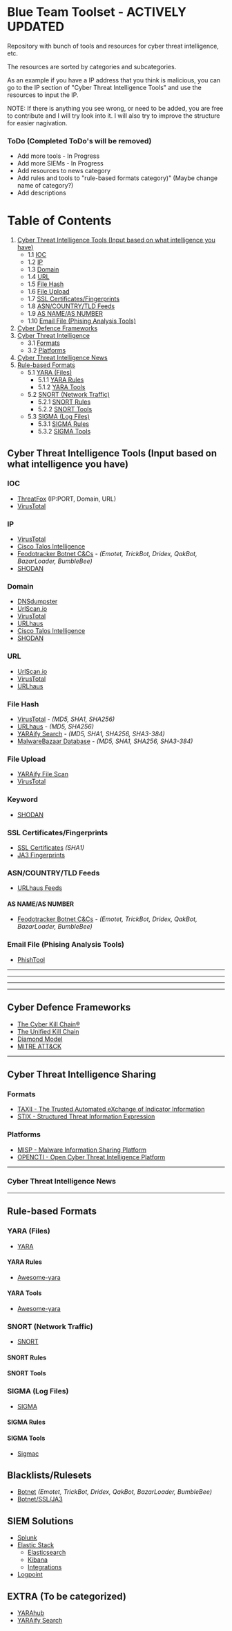 # Blue Team Toolset - ACTIVELY UPDATED
Repository with bunch of tools and resources for cyber threat intelligence, etc.

The resources are sorted by categories and subcategories.

As an example if you have a IP address that you think is malicious, you can go to the IP section of "Cyber Threat Intelligence Tools" and use the resources to input the IP.

NOTE: If there is anything you see wrong, or need to be added, you are free to contribute and I will try look into it. I will also try to improve the structure for easier nagivation.                               

### ToDo (Completed ToDo's will be removed)
* Add more tools - In Progress
* Add more SIEMs - In Progress
* Add resources to news category
* Add rules and tools to "rule-based formats category)" (Maybe change name of category?)
* Add descriptions




# Table of Contents
1. [Cyber Threat Intelligence Tools (Input based on what intelligence you have)](#cyber-threat-intelligence-tools)
   - 1.1 [IOC](#ioc)
   - 1.2 [IP](#ip)
   - 1.3 [Domain](#domain)
   - 1.4 [URL](#url)
   - 1.5 [File Hash](#file-hash)
   - 1.6 [File Upload](#file-upload)
   - 1.7 [SSL Certificates/Fingerprints](#ssl)
   - 1.8 [ASN/COUNTRY/TLD Feeds](#asn-feeds)
   - 1.9 [AS NAME/AS NUMBER](#as-name-number)
   - 1.10 [Email File (Phising Analysis Tools)](#email-file)
2. [Cyber Defence Frameworks](#cyber-defence-frameworks)
3. [Cyber Threat Intelligence](#cyber-threat-intelligence-sharing)
    - 3.1 [Formats](#formats)
    - 3.2 [Platforms](#platforms)
4. [Cyber Threat Intelligence News](#cyber-threat-intelligence-news)
5. [Rule-based Formats](#cyber-threat-intelligence-rule-based-formats)
    - 5.1 [YARA (Files)](#yara)
        + 5.1.1 [YARA Rules](#yara-rules)
        + 5.1.2 [YARA Tools](#yara-tools)
    - 5.2 [SNORT (Network Traffic)](#snort)
        + 5.2.1 [SNORT Rules](#snort-rules)
        + 5.2.2 [SNORT Tools](#snort-tools)
    - 5.3 [SIGMA (Log Files)](#sigma)
        + 5.3.1 [SIGMA Rules](#sigma-rules)
        + 5.3.2 [SIGMA Tools](#sigma-tools)
        



## Cyber Threat Intelligence Tools (Input based on what intelligence you have) <a name="cyber-threat-intelligence-tools"></a>

### IOC <a name="ioc"></a>
* [ThreatFox](https://threatfox.abuse.ch/browse/) (IP:PORT, Domain, URL)
* [VirusTotal](https://www.virustotal.com/gui/home/search)

### IP <a name="ip"></a>
* [VirusTotal](https://www.virustotal.com/gui/home/search)
* [Cisco Talos Intelligence](https://talosintelligence.com/reputation_center)
* [Feodotracker Botnet C&Cs](https://feodotracker.abuse.ch/browse/) - *(Emotet, TrickBot, Dridex, QakBot, BazarLoader, BumbleBee)*
* [SHODAN](https://www.shodan.io/)

### Domain <a name="domain"></a>
* [DNSdumpster](https://dnsdumpster.com/)
* [UrlScan.io](https://urlscan.io/)
* [VirusTotal](https://www.virustotal.com/gui/home/url)
* [URLhaus](https://urlhaus.abuse.ch/browse/)
* [Cisco Talos Intelligence](https://talosintelligence.com/reputation_center)
* [SHODAN](https://www.shodan.io/)

### URL <a name="url"></a>
* [UrlScan.io](https://urlscan.io/)
* [VirusTotal](https://www.virustotal.com/gui/home/url)
* [URLhaus](https://urlhaus.abuse.ch/browse/)

### File Hash <a name="file-hash"></a>
* [VirusTotal](https://www.virustotal.com/gui/home/search) - *(MD5, SHA1, SHA256)*
* [URLhaus](https://urlhaus.abuse.ch/browse/) - *(MD5, SHA256)*
* [YARAify Search](https://yaraify.abuse.ch/search/) - *(MD5, SHA1, SHA256, SHA3-384)*
* [MalwareBazaar Database](https://bazaar.abuse.ch/browse/) - *(MD5, SHA1, SHA256, SHA3-384)*

### File Upload <a name="file-upload"></a>
* [YARAify File Scan](https://yaraify.abuse.ch/scan/)
* [VirusTotal](https://www.virustotal.com/gui/home/upload)

### Keyword <a name="keyword"></a>
* [SHODAN](https://www.shodan.io/)

### SSL Certificates/Fingerprints <a name="ssl"></a>
* [SSL Certificates](https://sslbl.abuse.ch/ssl-certificates/) *(SHA1)*
* [JA3 Fingerprints](https://sslbl.abuse.ch/ja3-fingerprints/)
    
### ASN/COUNTRY/TLD Feeds <a name="asn-feeds"></a>
* [URLhaus Feeds](https://urlhaus.abuse.ch/feeds/)

#### AS NAME/AS NUMBER <a name="as-name-number"></a>
* [Feodotracker Botnet C&Cs](https://feodotracker.abuse.ch/browse/) - *(Emotet, TrickBot, Dridex, QakBot, BazarLoader, BumbleBee)*

### Email File (Phising Analysis Tools) <a name="email-file"></a>
* [PhishTool](https://www.phishtool.com/)

- - - 
- - - 
- - - 
- - - 

## Cyber Defence Frameworks <a name="cyber-defence-frameworks"></a>
* [The Cyber Kill Chain®](https://www.lockheedmartin.com/en-us/capabilities/cyber/cyber-kill-chain.html)
* [The Unified Kill Chain](https://www.unifiedkillchain.com/)
* [Diamond Model](https://www.activeresponse.org/wp-content/uploads/2013/07/diamond.pdf)
* [MITRE ATT&CK](https://attack.mitre.org/)

- - - 

## Cyber Threat Intelligence Sharing <a name="cyber-threat-intelligence-sharing"></a>

### Formats <a name="formats"></a>
* [TAXII - The Trusted Automated eXchange of Indicator Information](https://oasis-open.github.io/cti-documentation/taxii/intro)
* [STIX - Structured Threat Information Expression](https://oasis-open.github.io/cti-documentation/stix/intro)

### Platforms <a name="platforms"></a>
* [MISP - Malware Information Sharing Platform](https://www.misp-project.org/)
* [OPENCTI - Open Cyber Threat Intelligence Platform](https://www.filigran.io/en/products/opencti/)

- - - 

### Cyber Threat Intelligence News <a name="cyber-threat-intelligence-news"></a>

- - -

## Rule-based Formats <a name="cyber-threat-intelligence-rule-based-formats"></a>

### YARA (Files) <a name="yara"></a>
* [YARA](https://virustotal.github.io/yara/)

#### YARA Rules<a name="yara-rules"></a>
* [Awesome-yara](https://github.com/InQuest/awesome-yara#rules)

#### YARA Tools<a name="yara-tools"></a>
* [Awesome-yara](https://github.com/InQuest/awesome-yara#tools)


### SNORT (Network Traffic) <a name="snort"></a>
* [SNORT](https://www.snort.org/)

#### SNORT Rules<a name="snort-rules"></a>

#### SNORT Tools <a name="snort-tools"></a>



### SIGMA (Log Files) <a name="sigma"></a>
* [SIGMA](https://github.com/SigmaHQ/sigma)

#### SIGMA Rules <a name="sigma-rules"></a>

#### SIGMA Tools <a name="sigma-tools"></a>
* [Sigmac](https://github.com/SigmaHQ/sigma)



## Blacklists/Rulesets <a name="Cyber-Threat-Intelligence-Tools-SSL-Certificates/Fingerprints"></a>
* [Botnet](https://feodotracker.abuse.ch/blocklist/) *(Emotet, TrickBot, Dridex, QakBot, BazarLoader, BumbleBee)* 
* [Botnet/SSL/JA3](https://sslbl.abuse.ch/blacklist/)

## SIEM Solutions <a name="Cyber-Threat-Intelligence-Tools-SSL-Certificates/Fingerprints"></a>
* [Splunk](https://www.splunk.com/)
* [Elastic Stack](https://www.elastic.co/elastic-stack?elektra=home&storm=stack)
    - [Elasticsearch](https://www.elastic.co/elasticsearch/)
    - [Kibana](https://www.elastic.co/kibana/)
    - [Integrations](https://www.elastic.co/integrations/)
* [Logpoint](https://www.logpoint.com/en/product/logpoint-as-a-siem-tool/)

## EXTRA (To be categorized)
* [YARAhub](https://yaraify.abuse.ch/yarahub/)
* [YARAify Search](https://yaraify.abuse.ch/search/)
